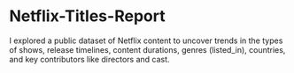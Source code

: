# Netflix-Titles-Report
I explored a public dataset of Netflix content to uncover trends in the types of shows, release timelines, content durations, genres (listed_in), countries, and key contributors like directors and cast.
